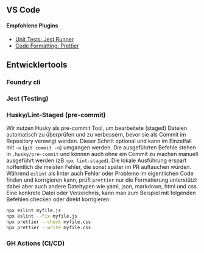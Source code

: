 ## VS Code

#### Empfohlene Plugins

-   [Unit Tests: Jest Runner](https://marketplace.visualstudio.com/items?itemName=Orta.vscode-jest)
-   [Code Formatting: Prettier](https://marketplace.visualstudio.com/items/?itemName=esbenp.prettier-vscode)

## Entwicklertools

### Foundry cli

### Jest (Testing)

### Husky/Lint-Staged (pre-commit)

Wir nutzen Husky als pre-commit Tool, um bearbeitete (staged) Dateien automatisch zu überprüfen
und zu verbessern, bevor sie als Commit im Repository verewigt werden. Dieser Schritt
optional und kann im Einzelfall mit `-n` (`git commit -n`) umgangen werden.
Die ausgeführten Befehle stehen in `.husky/pre-commit` und können auch ohne ein Commit zu machen
manuell ausgeführt werden (zB `npx lint-staged`). Die lokale Ausführung erspart hoffentlich
die meisten Fehler, die sonst später im PR auftauchen würden.
Während `eslint` als linter auch Fehler oder Probleme im eigentlichen Code finden und korrigieren
kann, prüft `prettier` nur die Formatierung unterstützt dabei aber auch andere Dateitypen wie yaml,
json, markdown, html und css. Eine konkrete Datei oder Verzeichnis, kann man zum Beispiel mit
folgenden Befehlen checken oder direkt korrigieren:

```bash
npx eslint myfile.js
npx eslint --fix myfile.js
npx prettier --check myfile.css
npx prettier --write myfile.css
```

### GH Actions (CI/CD)
